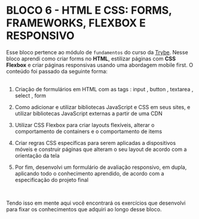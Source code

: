 # BLOCO 6 - HTML E CSS: FORMS, FRAMEWORKS, FLEXBOX E RESPONSIVO

Esse bloco pertence ao módulo de `fundamentos` do curso da [Trybe](https://www.betrybe.com/). Nesse bloco aprendi como criar forms no __HTML__, estilizar páginas com __CSS Flexbox__ e criar páginas responsivas usando uma abordagem mobile first. O conteúdo foi passado da seguinte forma:  
&nbsp;
1. Criação de formulários em HTML com as tags : input , button , textarea , select , form 

2. Como adicionar e utilizar bibliotecas JavaScript e CSS em seus sites, e utilizar bibliotecas JavaScript externas a partir de uma CDN

3. Utilizar CSS Flexbox para criar layouts flexíveis, alterar o comportamento de containers e o comportamento de items 

4. Criar regras CSS específicas para serem aplicadas a dispositivos móveis e construir páginas que alteram o seu layout de acordo com a orientação da tela

5. Por fim, desenvolvi um formulário de avaliação responsivo, em dupla, aplicando todo o conhecimento aprendido, de acordo com a especificação do projeto final

&nbsp;

Tendo isso em mente aqui você encontrará os exercícios que desenvolvi para fixar os conhecimentos que adquiri ao longo desse bloco.